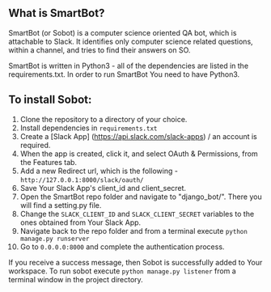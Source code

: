 ## What is SmartBot?

SmartBot (or Sobot) is a computer science oriented QA bot, which is attachable to Slack. 
It identifies only computer science related questions, within a channel,
and tries to find their answers on SO. 

SmartBot is written in Python3 - all of the dependencies are listed in the requirements.txt.
In order to run SmartBot You need to have Python3. 

## To install Sobot:

1. Clone the repository to a directory of your choice.
2. Install dependencies in `requirements.txt`
3. Create a [Slack App] (https://api.slack.com/slack-apps) / an account is required.
4. When the app is created, click it, and select OAuth & Permissions, from the Features tab.
5. Add a new Redirect url, which is the following - `http://127.0.0.1:8000/slack/oauth/` 
6. Save Your Slack App's client_id and client_secret.
7. Open the SmartBot repo folder and navigate to "django_bot/". There you will find a setting.py file.
8. Change the `SLACK_CLIENT_ID` and `SLACK_CLIENT_SECRET` variables to the ones obtained from Your Slack App.
9. Navigate back to the repo folder and from a terminal execute `python manage.py runserver`
10. Go to `0.0.0.0:8000` and complete the authentication process. 

If you receive a success message, then Sobot is successfully added to Your workspace.
To run sobot execute `python manage.py listener` from a terminal window in the project directory.
